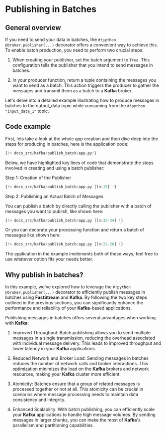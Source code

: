 # Publishing in Batches

## General overview

If you need to send your data in batches, the `#!python @broker.publisher(...)` decorator offers a convenient way to achieve this. To enable batch production, you need to perform two crucial steps:

1. When creating your publisher, set the batch argument to `True`. This configuration tells the publisher that you intend to send messages in batches.

2. In your producer function, return a tuple containing the messages you want to send as a batch. This action triggers the producer to gather the messages and transmit them as a batch to a **Kafka** broker.

Let's delve into a detailed example illustrating how to produce messages in batches to the output_data topic while consuming from the `#!python "input_data_1"` topic.

## Code example

First, lets take a look at the whole app creation and then dive deep into the steps for producing in batches, here is the application code:

```python linenums="1"
{!> docs_src/kafka/publish_batch/app.py!}
```

Below, we have highlighted key lines of code that demonstrate the steps involved in creating and using a batch publisher:

Step 1: Creation of the Publisher

```python linenums="1"
{!> docs_src/kafka/publish_batch/app.py [ln:19] !}
```

Step 2: Publishing an Actual Batch of Messages

You can publish a batch by directly calling the publisher with a batch of messages you want to publish, like shown here:

```python linenums="1"
{!> docs_src/kafka/publish_batch/app.py [ln:32-34] !}
```

Or you can decorate your processing function and return a batch of messages like shown here:

```python linenums="1"
{!> docs_src/kafka/publish_batch/app.py [ln:22-26] !}
```

The application in the example imelements both of these ways, feel free to use whatever option fits your needs better.

## Why publish in batches?

In this example, we've explored how to leverage the `#!python @broker.publisher(...)` decorator to efficiently publish messages in batches using **FastStream** and **Kafka**. By following the two key steps outlined in the previous sections, you can significantly enhance the performance and reliability of your **Kafka**-based applications.

Publishing messages in batches offers several advantages when working with **Kafka**:

1. Improved Throughput: Batch publishing allows you to send multiple messages in a single transmission, reducing the overhead associated with individual message delivery. This leads to improved throughput and lower latency in your **Kafka** applications.

2. Reduced Network and Broker Load: Sending messages in batches reduces the number of network calls and broker interactions. This optimization minimizes the load on the **Kafka** brokers and network resources, making your **Kafka** cluster more efficient.

3. Atomicity: Batches ensure that a group of related messages is processed together or not at all. This atomicity can be crucial in scenarios where message processing needs to maintain data consistency and integrity.

4. Enhanced Scalability: With batch publishing, you can efficiently scale your **Kafka** applications to handle high message volumes. By sending messages in larger chunks, you can make the most of **Kafka**'s parallelism and partitioning capabilities.
